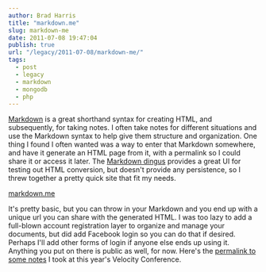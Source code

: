 ```yaml
---
author: Brad Harris
title: "markdown.me"
slug: markdown-me
date: 2011-07-08 19:47:04
publish: true
url: "/legacy/2011-07-08/markdown-me/"
tags:
  - post
  - legacy
  - markdown
  - mongodb
  - php
---
```


[Markdown][] is a great shorthand syntax for creating HTML, and subsequently, for taking notes.  I often take notes for different situations and use the Markdown syntax to help give them structure and organization.  One thing I found I often wanted was a way to enter that Markdown somewhere, and have it generate an HTML page from it, with a permalink so I could share it or access it later.  The [Markdown dingus][] provides a great UI for testing out HTML conversion, but doesn't provide any persistence, so I threw together a pretty quick site that fit my needs.

[markdown.me][]

It's pretty basic, but you can throw in your Markdown and you end up with a unique url you can share with the generated HTML.  I was too lazy to add a full-blown account registration layer to organize and manage your documents, but did add Facebook login so you can do that if desired.  Perhaps I'll add other forms of login if anyone else ends up using it.  Anything you put on there is public as well, for now. Here's the [permalink to some notes][notes] I took at this year's Velocity Conference.

[Markdown]: http://daringfireball.net/projects/markdown/
[Markdown dingus]: http://daringfireball.net/projects/markdown/dingus
[markdown.me]: http://markdown.me
[notes]: http://markdown.me/4dfcfc5ec4fee0367a000000

